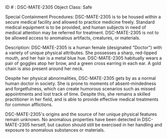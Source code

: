 ID # : DSC-MATE-2305
Object Class: Safe

Special Containment Procedures:
DSC-MATE-2305 is to be housed within a secure medical facility and allowed to practice medicine freely. Standard medical equipment is to be provided, and human subjects in need of medical attention may be referred for treatment. DSC-MATE-2305 is not to be allowed access to anomalous artifacts, creatures, or materials.

Description:
DSC-MATE-2305 is a human female (designated "Doctor") with a variety of unique physical attributes. She possesses a sharp, red-lipped mouth, and her hair is a metal blue hue. DSC-MATE-2305 habitually wears a pair of goggles atop her brow, and a green cross earring in each ear. A gold chain is also present around her neck. 

Despite her physical abnormalities, DSC-MATE-2305 gets by as a normal human doctor in society. She is prone to moments of absent-mindedness and forgetfulness, which can create humorous scenarios such as missed appointments and lost track of time. Despite this, she remains a skilled practitioner in her field, and is able to provide effective medical treatments for common afflictions.

DSC-MATE-2305's origins and the source of her unique physical features remain unknown. No anomalous properties have been detected in DSC-MATE-2305 herself, but caution should still be exercised in her handling and exposure to anomalous substances or materials.